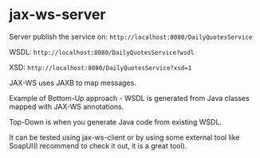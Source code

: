 # jax-ws-server

Server publish the service on: `http://localhost:8080/DailyQuotesService`

WSDL: `http://localhost:8080/DailyQuotesService?wsdl`

XSD: `http://localhost:8080/DailyQuotesService?xsd=1`

JAX-WS uses JAXB to map messages.

Example of Bottom-Up approach - WSDL is generated from Java classes mapped with JAX-WS annotations.

Top-Down is when you generate Java code from existing WSDL.

It can be tested using jax-ws-client or by using some external tool like SoapUI(I recommend to check it out, it is a
great tool).